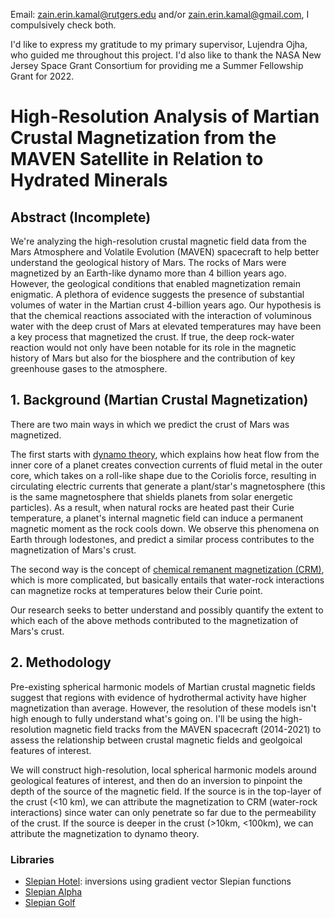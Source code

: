 Email: [zain.erin.kamal@rutgers.edu](mailto:zain.erin.kamal@rutgers.edu) and/or [zain.erin.kamal@gmail.com](mailto:zain.erin.kamal@gmail.com), I compulsively check both.

I'd like to express my gratitude to my primary supervisor, Lujendra Ojha, who guided me throughout this project. I'd also like to thank the NASA New Jersey Space Grant Consortium for providing me a Summer Fellowship Grant for 2022.

# High-Resolution Analysis of Martian Crustal Magnetization from the MAVEN Satellite in Relation to Hydrated Minerals

## Abstract (Incomplete)

We're analyzing the high-resolution crustal magnetic field data from the Mars Atmosphere and Volatile Evolution (MAVEN) spacecraft to help better understand the geological history of Mars. The rocks of Mars were magnetized by an Earth-like dynamo more than 4 billion years ago. However, the geological conditions that enabled magnetization remain enigmatic. A plethora of evidence suggests the presence of substantial volumes of water in the Martian crust 4-billion years ago. Our hypothesis is that the chemical reactions associated with the interaction of voluminous water with the deep crust of Mars at elevated temperatures may have been a key process that magnetized the crust. If true, the deep rock-water reaction would not only have been notable for its role in the magnetic history of Mars but also for the biosphere and the contribution of key greenhouse gases to the atmosphere.

## 1. Background (Martian Crustal Magnetization)

There are two main ways in which we predict the crust of Mars was magnetized. 

The first starts with [dynamo theory](https://en.wikipedia.org/wiki/Dynamo_theory), which explains how heat flow from the inner core of a planet creates convection currents of fluid metal in the outer core, which takes on a roll-like shape due to the Coriolis force, resulting in circulating electric currents that generate a plant/star's magnetosphere (this is the same magnetosphere that shields planets from solar energetic particles). As a result, when natural rocks are heated past their Curie temperature, a planet's internal magnetic field can induce a permanent magnetic moment as the rock cools down. We observe this phenomena on Earth through lodestones, and predict a similar process contributes to the magnetization of Mars's crust. 

The second way is the concept of [chemical remanent magnetization (CRM)](https://doi.org/10.1016/B978-0-444-41084-9.50013-8), which is more complicated, but basically entails that water-rock interactions can magnetize rocks at temperatures below their Curie point. 

Our research seeks to better understand and possibly quantify the extent to which each of the above methods contributed to the magnetization of Mars's crust.


## 2. Methodology

Pre-existing spherical harmonic models of Martian crustal magnetic fields suggest that regions with evidence of hydrothermal activity have higher magnetization than average. However, the resolution of these models isn't high enough to fully understand what's going on. I'll be using the high-resolution magnetic field tracks from the MAVEN spacecraft (2014-2021) to assess the relationship between crustal magnetic fields and geolgoical features of interest. 

We will construct high-resolution, local spherical harmonic models around geological features of interest, and then do an inversion to pinpoint the depth of the source of the magnetic field. If the source is in the top-layer of the crust (<10 km), we can attribute the magnetization to CRM (water-rock interactions) since water can only penetrate so far due to the permeability of the crust. If the source is deeper in the crust (>10km, <100km), we can attribute the magnetization to dynamo theory.

### Libraries

* [Slepian Hotel](https://github.com/csdms-contrib/slepian_hotel): inversions using gradient vector Slepian functions
* [Slepian Alpha](https://github.com/csdms-contrib/slepian_alpha)
* [Slepian Golf](https://github.com/csdms-contrib/slepian_golf)
